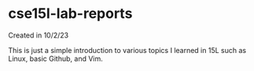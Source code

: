 # cse15l-lab-reports
Created in 10/2/23

This is just a simple introduction to various topics I learned in 15L such as Linux, basic Github, and Vim. 
